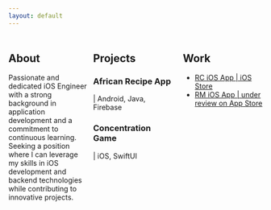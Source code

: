 ```yaml
---
layout: default
---
```


<div style="display: flex; justify-content: space-between; margin-top: 20px;">
  <div style="flex: 1; margin-right: 10px;">
    <h2>About</h2>
    <p>Passionate and dedicated iOS Engineer with a strong background in application development and a commitment to
    continuous learning. Seeking a position where I can leverage my skills in iOS development and backend technologies
    while contributing to innovative projects.</p>
  </div>
  <div style="flex: 1; margin-right: 10px;">
    <h2>Projects</h2>
    <h3>African Recipe App</h3> <p>| Android, Java, Firebase</p>
    <h3>Concentration Game</h3> <p>| iOS, SwiftUI</p>
  </div>
  <div style="flex: 1; margin-left: 10px;">
    <h2>Work</h2>
    <ul>
      <li><a href="https://apple.co/42thJFm" target="_blank">RC iOS App | iOS Store</a></li>
      <li><a href="https://testflight.apple.com/join/gaThcrdG" target="_blank">RM iOS App | under review on App Store</a></li>
    </ul>
  </div>
</div>
